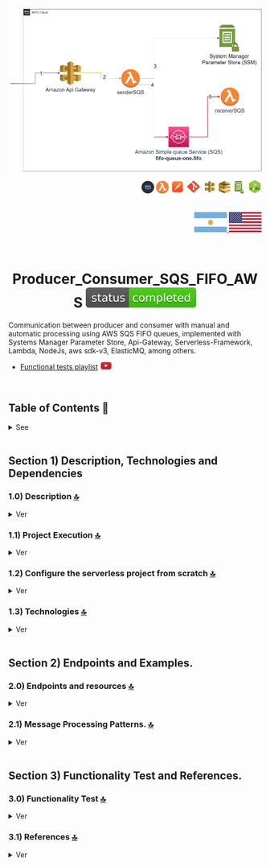 
![Index app](./doc/assets/Producer_Consumer_SQS_FIFO_AWS.drawio.png)

<div align="right">

  <img width="25" height="25" src="./doc/assets/icons/devops/png/aws.png" />
  <img width="25" height="25" src="./doc/assets/icons/aws/png/lambda.png" />
  <img width="27" height="27" src="./doc/assets/icons/devops/png/postman.png" />
  <img width="29" height="27" src="./doc/assets/icons/devops/png/git.png" />
  <img width="28" height="27" src="./doc/assets/icons/aws/png/api-gateway.png" />
  <img width="23" height="25" src="./doc/assets/icons/aws/png/sqs.png" />
  <img width="27" height="25" src="./doc/assets/icons/aws/png/parameter-store.png" />
  <img width="27" height="27" src="./doc/assets/icons/backend/javascript-typescript/png/nodejs.png" />

</div>

<br>

<br>


<div align="right"> 
  <a href="https://github.com/andresWeitzel/Producer_Consumer_SQS_FIFO_AWS/blob/master/translation/README.es.md">
    <img width="65" height="40" src="./doc/assets/translation/arg-flag.jpg" />
  </a> 
  <a href="https://github.com/andresWeitzel/Producer_Consumer_SQS_FIFO_AWS/blob/master/README.md">
    <img width="65" height="40" src="./doc/assets/translation/eeuu-flag.jpg" />
  </a> 
</div>

<br>

<br>

<div align="center">

# Producer_Consumer_SQS_FIFO_AWS ![Status](./doc/assets/icons/badges/status-completed.svg)

</div>

Communication between producer and consumer with manual and automatic processing using AWS SQS FIFO queues, implemented with Systems Manager Parameter Store, Api-Gateway, Serverless-Framework, Lambda, NodeJs, aws sdk-v3, ElasticMQ, among others.

* [Functional tests playlist](https://www.youtube.com/watch?v=sGK_4FQBdP8&list=PLCl11UFjHurCkJNddrHBJ_TUfMlrHuWyb) <a href="https://www.youtube.com/watch?v=sGK_4FQBdP8&list=PLCl11UFjHurCkJNddrHBJ_TUfMlrHuWyb" target="_blank"> <img src="./doc/assets/social-networks/yt.png" width="25" /></a>


<br>

## Table of Contents 📜

<details>
<summary>See</summary>

<br>

### Section 1) Description, Technologies and References

* [1.0) Project Description.](#10-project-description-)
* [1.1) Project Execution.](#11-project-execution-)
* [1.2) Configure the serverless project from scratch](#12-configure-the-serverless-project-from-scratch-)
* [1.3) Technologies.](#13-technologies-)

### Section 2) Endpoints and Examples

* [2.0) Endpoints and resources.](#20-endpoints-and-resources-)
* [2.1) Message Processing Patterns.](#21-message-processing-patterns-)

### Section 3) Functionality Test and References

* [3.0) Functionality Test.](#30-functionality-test-)
* [3.1) References.](#31-references-)

</details>


<br>

## Section 1) Description, Technologies and Dependencies 


### 1.0) Description [🔝](#table-of-contents-) 

<details>
  <summary>Ver</summary>
 
 <br>

### 1.0.0) Description General

 This project implements a communication system between producer and consumer using AWS SQS FIFO queues, with support for manual and automatic message processing.

* [Project playlist](https://www.youtube.com/watch?v=sGK_4FQBdP8&list=PLCl11UFjHurCkJNddrHBJ_TUfMlrHuWyb)
* `Important` : For the use of queues of type FIFO, according to the option of using elasticmq as a server, it is necessary to have version 0.15.4 of the .jar or later for the correct execution of the same.


### 1.0.1) Description Architecture and Operation

<details>
<summary><b>System Architecture</b></summary>

> Detailed description of the system architecture and components.

### Main Components

#### 1. API Gateway
- **Function**: Entry point for all HTTP requests
- **Endpoints**:
  - `/sender-queue`: Sending messages
  - `/list-queue`: Queue status query
  - `/receive-queue`: Message processing (manual/automatic)
- **Security**: API Key Validation

#### 2. Lambda Functions
- **senderSQS.js**:
  - Sends messages to the FIFO queue
  - Generates a unique MessageGroupId
  - Handles message attributes
  - Returns MessageId

- **receiverSQS.js**:
  - Manual message processing
  - Receives specific messages by ReceiptHandle
  - Deletes messages after processing
  - Returns processing details

- **receiverSQSAuto.js**:
  - Automatic message processing
  - Processes up to 10 messages at a time
  - Handles errors and retries
  - Deletes processed messages

#### 3. SQS FIFO Queue
- **Type**: First-In-First-Out Queue
- **Features**:
  - Guaranteed message order
  - MessageGroupId grouping
  - Controlled duplication
  - Configurable retention

#### 4. Systems Manager Parameter Store
- **Function**: Secure storage of credentials
- **Parameters**:
  - AWS credentials
  - Queue URLs
  - Environment configurations

### Processing Flows

#### 1. Manual Flow
1. Client sends message via `/sender-queue`
2. Lambda senderSQS processes and sends to SQS
3. Client queries status via `/list-queue`
4. Client processes specific message via `/receive-queue`
5. Lambda receiverSQS processes and deletes the message

#### 2. Automatic Flow
1. Client sends message via `/receive-queue`
2. Lambda receiverSQSAuto activates automatically
3. Processes messages in batches
4. Deletes processed messages
5. Returns processing results

### Security and Monitoring

#### 1. Security
- API Key for authentication
- Credentials in Parameter Store
- Specific IAM roles
- Message validation

#### 2. Monitoring
- CloudWatch Logs
- SQS Metrics
- Lambda Traces
- Queue Status

### Local Development

#### 1. ElasticMQ
- Emulates SQS locally
- Configuration in `.elasticmq/elasticmq.config`
- Default port 9324

#### 2. Serverless Offline
- Emulates AWS locally
- Endpoints at `localhost:3000`
- Local environment variables

#### 3. Postman
- Collection for testing
- Configurable environment
- Automated tests
</details>


<br>

</details>


### 1.1) Project Execution [🔝](#table-of-contents-)

<details>
  <summary>Ver</summary>

* We create a working environment through some ide, we can or cannot create a root folder for the project, we position ourselves over it
```git
cd 'projectRootName'
```
* Once we have created a working environment through some ide, we clone the project
```git
git clone https://github.com/andresWeitzel/Producer_Consumer_SQS_FIFO_AWS
```
* We position ourselves over the project
```git
cd 'projectName'
```
* We install the latest LTS version of [Nodejs(v18)](https://nodejs.org/en/download)
* We install Serverless Framework globally if we haven't done it
```git
npm install -g serverless
```
* We verify the Serverless Framework version installed
```git
sls -v
```
* We install all necessary packages
```git
npm i
```
* The following script configured in the package.json of the project is responsible for
   * Launching serverless-offline (serverless-offline)
 ```git
  "scripts": {
    "serverless-offline": "sls offline start",
    "start": "npm run serverless-offline"
  },
```
* We launch the app from terminal.
```git
npm start
```
* If we get a message indicating that port 9324 is already in use, we can terminate all dependent processes and restart the app
```git
npx kill-port 9324
```
* We launch the app from terminal.
```git
npm start
```
 
 
<br>

</details>

### 1.2) Configure the serverless project from scratch [🔝](#table-of-contents-)

<details>
  <summary>Ver</summary>
 
 <br>

* `Important: ` The example base described later can be visualized in another repository. Go to [SQS-offline-example-aws](https://github.com/andresWeitzel/SQS-offline-example-aws) 
* We create a working environment through some ide, we can or cannot create a root folder for the project, we position ourselves over it
```git
cd 'projectRootName'
```
* Once we have created a working environment through some ide, we clone the project
```git
git clone https://github.com/andresWeitzel/Producer_Consumer_SQS_FIFO_AWS
```
* We position ourselves over the project
```git
cd 'projectName'
```
* We install the latest LTS version of [Nodejs(v18)](https://nodejs.org/en/download)
* We install Serverless Framework globally if we haven't done it
```git
npm install -g serverless
```
* We verify the Serverless Framework version installed
```git
sls -v
```
* We initialize a serverles template
```git
serverless create --template aws-nodejs
```
* We initialize a project npm
```git
npm init -y
```
* We install serverless offline and add the plugin to the .yml
```git
npm i serverless-offline --save-dev
```
* We install serverless ssm and add the plugin to the .yml
```git
npm i serverless-offline-ssm --save-dev
```
* We install the @aws-sdk/client-sqs plugin for sqs use.
```git
npm i @aws-sdk/client-sqs
```
* We set all project environment variables
```git
  # Keys
  X_API_KEY : 'f98d8cd98h73s204e3456998ecl9427j'
  BEARER_TOKEN : 'Bearer eyJhbGciOiJIUzI1NiIsInR5cCI6IkpXVCJ9.eyJzdWIiOiIxMjM0NTY3ODkwIiwibmFtZSI6IkpvaG4gRG9lIiwiaWF0IjoxNTE2MjM5MDIyfQ.SflKxwRJSMeKKF2QT4fwpMeJf36POk6yJV_adQssw5c'

  #GRAL CONFIG
  AWS_REGION : 'us-east-1'
  AWS_ACCESS_KEY_RANDOM_VALUE: 'xxxx'
  AWS_SECRET_KEY_RANDOM_VALUE: 'xxxx'

  #SQS CONFIG
  SQS_HOST: 127.0.0.1
  SQS_PORT: 9324
  SQS_API_VERSION: "latest"
  SQS_URL: 'http://127.0.0.1:9324'

  #QUEUE CONFIG
  QUEUE_FIFO_ONE_NAME : 'queue-one.fifo'
  QUEUE_FIFO_ONE_URL: 'http://127.0.0.1:9324/queue/queue-one.fifo'

  # SERVERLESS CONFIG
  SERVERLESS_HTTP_PORT : 4000
  SERVERLESS_LAMBDA_PORT : 4002
  ```
* We install [serverless SQS](https://www.npmjs.com/package/serverless-offline-sqs) and add the plugin to the .yml
```git
npm i serverless-offline-sqs --save-dev
```
* [Download the .jar](https://github.com/softwaremill/elasticmq) for the execution of elasticmq in local. Click on the download (runs stand-alone (download)) part.
* We create a directory in the project root to store the elasticmq server.
```git
mkdir .elasticmq
```
* We include the .jar inside and create a necessary configuration file.
```git
cd .elasticmq
mkdir elasticmq.config
```
* For simplification reasons, we start from a preset file. This is configurable based on queue names, region, ports, etc
```git
include classpath("application.conf")

node-address {
    protocol = http
    host = localhost
    port = 9324
    context-path = ""
}

rest-sqs {
    enabled = true
    bind-port = 9324
    bind-hostname = "127.0.0.1"
    sqs-limits = strict
}

queues {
    "queue-one-deadletter.fifo" {
        defaultVisibilityTimeout = 10 seconds
        delay = 0 seconds
        receiveMessageWait = 0 seconds
        fifo = true
        contentBasedDeduplication = true
    }
    
    "queue-one.fifo" {
        defaultVisibilityTimeout = 10 seconds
        delay = 0 seconds
        receiveMessageWait = 0 seconds
        deadLettersQueue {
            name = "queue-one-deadletter.fifo"
            maxReceiveCount = 3
        }
        fifo = true
        contentBasedDeduplication = true
    }
}

// Generate node-address on the first available port

aws {
    region = us-east-1
    accountId = 000000000000
}
```
* Based on this config, we declare the same in the .yml so that for each serverless execution, resources are created, the previous config of the elasticmq.config file is for the server to take elastic.mq
* We set the queue resources in the .yml
```git
resources:
  Resources:
    QueueFifoOne:
      Type: AWS::SQS::Queue
      Properties:
        QueueName: queue-one.fifo
        FifoQueue: true
        ContentBasedDeduplication: true
        VisibilityTimeout: 30
        MessageRetentionPeriod: 345600
        DelaySeconds: 0
        ReceiveMessageWaitTimeSeconds: 0
        RedrivePolicy:
          deadLetterTargetArn: !GetAtt QueueFifoOneDeadLetter.Arn
          maxReceiveCount: 3

    QueueFifoOneDeadLetter:
      Type: AWS::SQS::Queue
      Properties:
        QueueName: queue-one.fifo-deadletter-queue
        FifoQueue: true
        ContentBasedDeduplication: true
        VisibilityTimeout: 30
        MessageRetentionPeriod: 1209600
        DelaySeconds: 0
        ReceiveMessageWaitTimeSeconds: 0
```
* Then we set serverless-offline-sqs
```git  
serverless-offline-sqs:
    autoCreate: true
    apiVersion: "2012-11-05"
    endpoint: http://127.0.0.1:9324
    region: us-east-1
    accessKeyId: test
    secretAccessKey: test
    skipCacheInvalidation: false
```
* Then we set serverless-offline-elasticmq
```git  
  serverless-offline-elasticmq:
    port: 9324
    host: 127.0.0.1
    queues:
      - name: queue-one.fifo
        fifo: true
        contentBasedDeduplication: true
        visibilityTimeout: 30
        delay: 0
        receiveMessageWait: 0
        deadLettersQueue:
          name: queue-one.fifo-deadletter-queue
          maxReceiveCount: 3
      - name: queue-one.fifo-deadletter-queue
        fifo: true
```
* Etc.....
* We set the lambda in the .yml...summarizing...we would end up with the serverless.yml of the following way
```git
service: producer-consumer-sqs-fifo-aws

frameworkVersion: '3'

provider:
  name: aws
  runtime: nodejs18.x
  stage: ${opt:stage, 'dev'}
  region: ${opt:region, 'us-east-1'}
  timeout: 30
  environment:
    QUEUE_FIFO_ONE_URL: http://127.0.0.1:9324/queue/queue-one.fifo
    AWS_REGION: ${self:provider.region}
    SQS_URL: http://127.0.0.1:9324
    SSM_URL: http://127.0.0.1:4583
    AWS_ACCESS_KEY_RANDOM_VALUE: test
    AWS_SECRET_KEY_RANDOM_VALUE: test

functions:
  senderSQS:
    handler: src/lambdas/senderSQS.handler
    timeout: 30
    events:
      - http:
          path: sender-queue
          method: post
          cors: true
          request:
            parameters:
              headers:
                x-api-key: true
                Content-Type: true

  listSQS:
    handler: src/lambdas/listSQS.handler
    timeout: 30
    events:
      - http:
          path: list-queue
          method: get
          cors: true
          request:
            parameters:
              headers:
                x-api-key: true

  receiverSQSManual:
    handler: src/lambdas/receiverSQSManual.handler
    timeout: 30
    events:
      - http:
          path: receive-queue
          method: post
          cors: true
          request:
            parameters:
              headers:
                x-api-key: true
                Content-Type: true

  receiverSQSAuto:
    handler: src/lambdas/receiverSQSAuto.handler
    timeout: 30
    events:
      - http:
          path: process-auto
          method: post
          cors: true
          request:
            parameters:
              headers:
                x-api-key: true
                Content-Type: true

resources:
  Resources:
    QueueFifoOne:
      Type: AWS::SQS::Queue
      Properties:
        QueueName: queue-one.fifo
        FifoQueue: true
        ContentBasedDeduplication: true
        VisibilityTimeout: 30
        MessageRetentionPeriod: 345600
        DelaySeconds: 0
        ReceiveMessageWaitTimeSeconds: 0
        RedrivePolicy:
          deadLetterTargetArn: !GetAtt QueueFifoOneDeadLetter.Arn
          maxReceiveCount: 3

    QueueFifoOneDeadLetter:
      Type: AWS::SQS::Queue
      Properties:
        QueueName: queue-one.fifo-deadletter-queue
        FifoQueue: true
        ContentBasedDeduplication: true
        VisibilityTimeout: 30
        MessageRetentionPeriod: 1209600
        DelaySeconds: 0
        ReceiveMessageWaitTimeSeconds: 0

plugins:
  - serverless-offline
  - serverless-offline-ssm
  - serverless-offline-sqs
  - serverless-offline-elasticmq

custom:
  serverless-offline:
    httpPort: 4000
    lambdaPort: 4002
    noPrependStageInUrl: true
  serverless-offline-ssm:
    stages:
      - dev
    port: 4583
  serverless-offline-sqs:
    autoCreate: true
    apiVersion: "2012-11-05"
    endpoint: http://127.0.0.1:9324
    region: us-east-1
    accessKeyId: test
    secretAccessKey: test
    skipCacheInvalidation: false
  serverless-offline-elasticmq:
    port: 9324
    host: 127.0.0.1
    queues:
      - name: queue-one.fifo
        fifo: true
        contentBasedDeduplication: true
        visibilityTimeout: 30
        delay: 0
        receiveMessageWait: 0
        deadLettersQueue:
          name: queue-one.fifo-deadletter-queue
          maxReceiveCount: 3
      - name: queue-one.fifo-deadletter-queue
        fifo: true

    

```
* We install the dependency for running scripts in parallel
``` git
npm i concurrently
``` 
* The following script configured in the package.json of the project is responsible for
* Launching the elasticmq server
* Launching serverless-offline
```git
  "scripts": {
    "serverless-offline": "sls offline start",
    "queue-start": "java -Dconfig.file=.elasticmq/elasticmq.config -jar .elasticmq/elasticmq-server-0.15.4.jar",
    "start": "concurrently --kill-others \"npm run queue-start\" \"npm run serverless-offline\""
  },
```
* Etc, etc, etc.
* We launch the app from terminal.
```git
npm start
```
* If we get a message indicating that port 9324 is already in use, we can terminate all dependent processes and restart the app
```git
npx kill-port 9324
```
* We launch the app from terminal.
```git
npm start
```
* `Important: ` The example base described can be visualized in another repository. Go to [SQS-offline-example-aws](https://github.com/andresWeitzel/SQS-offline-example-aws)


</details>


### 1.3) Technologies [🔝](#table-of-contents-) 

<details>
  <summary>Ver</summary>
 
 <br>
 
### Technologies Implemented

| **Technologies** | **Version** | **Finality** |               
| ------------- | ------------- | ------------- |
| [SDK](https://www.serverless.com/framework/docs/guides/sdk/) | 4.3.2  | Automatic Module Injection for Lambdas |
| [Serverless Framework Core v3](https://www.serverless.com//blog/serverless-framework-v3-is-live) | 3.23.0 | Core AWS Services |
| [Serverless Plugin](https://www.serverless.com/plugins/) | 6.2.2  | Libraries for Modular Definition |
| [Systems Manager Parameter Store (SSM)](https://docs.aws.amazon.com/systems-manager/latest/userguide/systems-manager-parameter-store.html) | 3.0 | Environment Variable Management |
| [Amazon Simple Queue Service (SQS)](https://docs.aws.amazon.com/AWSSimpleQueueService/latest/SQSDeveloperGuide/welcome.html) | 7.0 | Distributed Messaging Service | 
| [Elastic MQ](https://github.com/softwaremill/elasticmq) | 1.3 | Interfaces Compatible with SQS (msg memory) | 
| [Amazon Api Gateway](https://docs.aws.amazon.com/apigateway/latest/developerguide/welcome.html) | 2.0 | Gestor, Autenticación, Control y Procesamiento de la Api | 
| [NodeJS](https://nodejs.org/en/) | 14.18.1  | JS Library |
| [VSC](https://code.visualstudio.com/docs) | 1.72.2  | IDE |
| [Postman](https://www.postman.com/downloads/) | 10.11  | Http Client |
| [CMD](https://learn.microsoft.com/en-us/windows-server/administration/windows-commands/cmd) | 10 | System Symbol for Command Line | 
| [Git](https://git-scm.com/downloads) | 2.29.1  | Version Control |



</br>


### Plugins Implemented.

| **Plugin** | **Download** |               
| -------------  | ------------- |
| serverless-offline |  https://www.serverless.com/plugins/serverless-offline |
| serverless-offline-ssm |  https://www.npmjs.com/package/serverless-offline-ssm |
| serverless-offline-sqs | https://www.npmjs.com/package/serverless-offline-sqs |


</br>

### VSC Extensions Implemented.

| **Extension** |              
| -------------  | 
| Prettier - Code formatter |
| YAML - Autoformatter .yml (alt+shift+f) |
| DotENV |

<br>

</details>




<br>


## Section 2) Endpoints and Examples. 


### 2.0) Endpoints and resources [🔝](#table-of-contents-)

<details>
  <summary>Ver</summary>
 
 <br>

We include a Postman collection to facilitate testing of the endpoints. The collection is located in:

```
/collections/Producer_Consumer_SQS.postman_collection.json
``` 

<br>

#### Send Message (POST /sender-queue)

> Sends a message to the SQS FIFO queue.

**Request (Postman):**
```
POST http://localhost:3000/dev/sender-queue
Headers:
  x-api-key: 123456789
  Content-Type: application/json
Body:
{
    "message": "Test message",
    "data": {
        "key": "value",
        "timestamp": "2024-06-12T15:25:58.849Z",
        "metadata": {
            "source": "test",
            "priority": "high"
        }
    }
}
```

**Response (200 OK):**
```json
{
    "message": {
        "message": "Message sent successfully",
        "messageId": "e34d83db-907a-46d4-ac84-e28a3f2e3e72"
    }
}
```
<br>

#### List Queue (GET /list-queue)

> Gets information about the current status of the SQS queue.

**Request (Postman):**
```
GET http://localhost:3000/dev/list-queue
Headers:
  x-api-key: 123456789
```

**Response (200 OK):**
```json
{
    "message": {
        "message": "Queue information retrieved successfully",
        "queueInfo": {
            "url": "http://localhost:9324/000000000000/queue-one.fifo",
            "approximateNumberOfMessages": "5",
            "approximateNumberOfMessagesDelayed": "0",
            "approximateNumberOfMessagesNotVisible": "0",
            "createdTimestamp": "2024-06-12T15:25:58.849Z",
            "lastModifiedTimestamp": "2024-06-12T15:25:58.849Z",
            "queueArn": "arn:aws:sqs:elasticmq:000000000000:queue-one.fifo",
            "visibilityTimeout": "30"
        }
    }
}
```
<br>

#### Manual Processing (POST /receive-queue)

> Processes a specific message from the queue manually.

**Request (Postman):**
```
POST http://localhost:3000/dev/receive-queue
Headers:
  x-api-key: 123456789
  Content-Type: application/json
Body:
{
    "receiptHandle": "AQEB...",
    "queueUrl": "http://localhost:9324/000000000000/queue-one.fifo",
    "messageId": "e34d83db-907a-46d4-ac84-e28a3f2e3e72"
}
```

**Response (200 OK):**
```json
{
    "message": {
        "message": "Message processed successfully",
        "processedMessage": {
            "messageId": "e34d83db-907a-46d4-ac84-e28a3f2e3e72",
            "body": "Test message",
            "attributes": {
                "metadata": {
                    "source": "test",
                    "priority": "high"
                }
            },
            "processedAt": "2024-06-12T15:25:58.849Z",
            "processingType": "manual"
        }
    }
}
```
<br>

#### Automatic Processing (POST /receive-queue)

> Sends a message for automatic processing.

**Request (Postman):**
```
POST http://localhost:3000/dev/receive-queue
Headers:
  x-api-key: 123456789
  Content-Type: application/json
Body:
{
    "message": {
        "JsonObject": {
            "DataType": "String",
            "StringValue": "Example for sender an object inside de MessageAttributes"
        }
    }
}
```

**Response (200 OK):**
```json
{
    "message": {
        "message": "Message queued for automatic processing",
        "details": {
            "messageId": "e34d83db-907a-46d4-ac84-e28a3f2e3e72",
            "status": "queued",
            "estimatedProcessingTime": "1-2 seconds",
            "processingType": "automatic"
        }
    }
}
```
<br>

#### Error Codes

> List of possible error codes and their responses.

**400 Bad Request:**
```json
{
    "message": "BAD REQUEST. UNABLE TO RETRIEVE QUEUE INFORMATION"
}
```

**401 Unauthorized:**
```json
{
    "message": "Unauthorized. Invalid or missing API key"
}
```

**500 Internal Server Error:**
```json
{
    "message": "Error in RECEIVER SQS AUTO lambda. Caused by [ERROR_DETAILS]"
}
```

<br>

#### Processing Flows

> Manual and automatic processing examples.

#### Manual Flow
1. Send message:
```bash
curl -X POST http://localhost:3000/dev/sender-queue \
-H "x-api-key: 123456789" \
-H "Content-Type: application/json" \
-d '{
    "message": "Test message",
    "data": {
        "key": "value",
        "timestamp": "2024-06-12T15:25:58.849Z"
    }
}'
```

2. Check queue status:
```bash
curl -X GET http://localhost:3000/dev/list-queue \
-H "x-api-key: 123456789"
```

3. Process message:
```bash
curl -X POST http://localhost:3000/dev/receive-queue \
-H "x-api-key: 123456789" \
-H "Content-Type: application/json" \
-d '{
    "receiptHandle": "AQEB...",
    "queueUrl": "http://localhost:9324/000000000000/queue-one.fifo"
}'
```

#### Automatic Flow
1. Send message for automatic processing:
```bash
curl -X POST http://localhost:3000/dev/receive-queue \
-H "x-api-key: 123456789" \
-H "Content-Type: application/json" \
-d '{
    "message": "Test message for automatic processing",
    "data": {
        "key": "value",
        "timestamp": "2024-06-12T15:25:58.849Z"
    }
}'
```

2. Check queue status:
```bash
curl -X GET http://localhost:3000/dev/list-queue \
-H "x-api-key: 123456789"
```

</details>



### 2.1) Message Processing Patterns. [🔝](#table-of-contents-)

<details>
  <summary>Ver</summary>

<br>

The system implements two message processing patterns:

#### 2.0.0) Automatic Processing
- **Description**: The system includes an automatic processor that activates once executed, does the sender and receiver process.
- **Features**:
  - Automatically activates processing once triggered
  - Processes up to 10 messages at a time
  - Deletes messages after processing
  - No manual action required, just execution
- **Advantages**:
  - Real-time processing
  - No manual intervention by stages
  - Ideal for continuous workloads
- **Use**: No additional configuration required, activates automatically when executed

#### 2.0.1) Manual Processing
- **Description**: Allows manual processing of messages through an HTTP endpoint.
- **Features**:
  - Greater control over processing
  - Possibility to inspect messages before processing
  - Ideal for debugging and special cases
- **Use**:
  1. List messages (GET /list-queue)
  2. Select message to process
  3. Send message for processing (POST /receive-queue)

#### 2.0.2) Important Notes
- Automatic and manual processing can coexist
- Messages processed automatically will not be available for manual processing
- Manual processing is recommended for debugging and special cases or tests
- Automatic processing is ideal for production

<br>

</details>

<br>


## Section 3) Functionality Test and References. 


### 3.0) Functionality Test [🔝](#table-of-contents-) 

<details>
  <summary>Ver</summary>
<br>

#### [View playlist](https://www.youtube.com/watch?v=sGK_4FQBdP8&list=PLCl11UFjHurCkJNddrHBJ_TUfMlrHuWyb)
![Index app](../doc/assets/playlist.png)

</details>

### 3.1) References [🔝](#table-of-contents-)

<details>
  <summary>Ver</summary>
 
 <br>

#### SQS Concepts
 * [AWS SQS key concepts](https://fourtheorem.com/what-do-you-need-to-know-about-sqs/)
 * [SQS SNS Differences](https://aws.amazon.com/it/sqs/faqs/)

#### SQS aws-sdk-v3
* [Sending messages through queues](https://docs.aws.amazon.com/sdk-for-javascript/v3/developer-guide/javascript_sqs_code_examples.html)

#### FIFO Queue Examples
* [FIFO Examples](https://docs.aws.amazon.com/sns/latest/dg/fifo-topic-code-examples.html)

#### SQS and Serverless Usages and Exampleification
* [AWS-node-sqs Example](https://github.com/ibrahimjamil/serverless-rest-examples/blob/v3/aws-node-sqs-worker/index.js)
* [Part of AWS-node-sqs Example](https://dev.to/piczmar_0/aws-lambda-sqs-events-with-serverless-framework-oj6)
* https://aws.plainenglish.io/how-to-test-amazon-sqs-with-docker-using-serverless-b717258f5d3d
* https://github.com/alexyklu/serverless-offline-lambda-with-sqs


<br>

</details>
